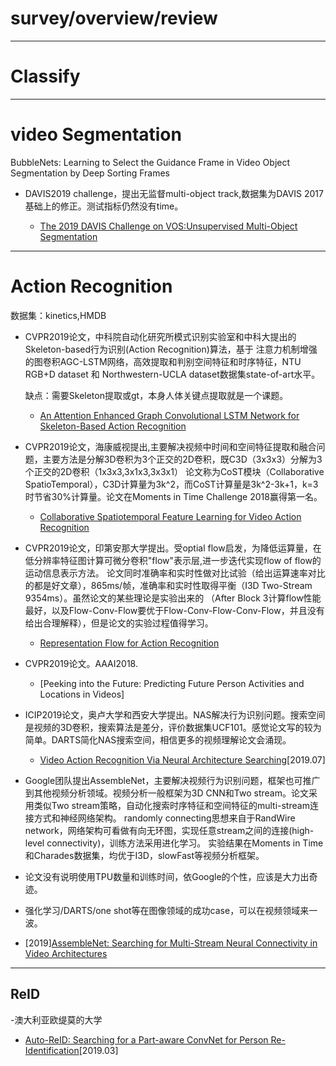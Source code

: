 # survey/overview/review
---
# Classify

---
# video Segmentation

BubbleNets: Learning to Select the Guidance Frame in Video Object Segmentation by Deep Sorting Frames


- DAVIS2019 challenge，提出无监督multi-object track,数据集为DAVIS 2017基础上的修正。测试指标仍然没有time。

  - [The 2019 DAVIS Challenge on VOS:Unsupervised Multi-Object Segmentation](https://arxiv.org/pdf/1905.00737.pdf)

---
# Action Recognition
数据集：kinetics,HMDB
- CVPR2019论文，中科院自动化研究所模式识别实验室和中科大提出的Skeleton-based行为识别(Action Recognition)算法，基于
注意力机制增强的图卷积AGC-LSTM网络，高效提取和判别空间特征和时序特征，NTU RGB+D dataset 和 
Northwestern-UCLA dataset数据集state-of-art水平。

  缺点：需要Skeleton提取或gt，本身人体关键点提取就是一个课题。

  - [An Attention Enhanced Graph Convolutional LSTM Network for Skeleton-Based Action Recognition](https://arxiv.org/pdf/1902.09130.pdf)


- CVPR2019论文，海康威视提出,主要解决视频中时间和空间特征提取和融合问题，主要方法是分解3D卷积为3个正交的2D卷积，既C3D（3x3x3）分解为3个正交的2D卷积（1x3x3,3x1x3,3x3x1）
论文称为CoST模块（Collaborative SpatioTemporal），C3D计算量为3k^2，而CoST计算量是3k^2-3k+1，k=3时节省30%计算量。论文在Moments in Time Challenge 2018赢得第一名。

  - [Collaborative Spatiotemporal Feature Learning for Video Action Recognition](https://arxiv.org/pdf/1903.01197.pdf)

- CVPR2019论文，印第安那大学提出。受optial flow启发，为降低运算量，在低分辨率特征图计算可微分卷积"flow"表示层,进一步迭代实现flow of flow的运动信息表示方法。
论文同时准确率和实时性做对比试验（给出运算速率对比的都是好文章），865ms/帧，准确率和实时性取得平衡（I3D Two-Stream 9354ms）。虽然论文的某些理论是实验出来的
（After Block 3计算flow性能最好，以及Flow-Conv-Flow要优于Flow-Conv-Flow-Conv-Flow，并且没有给出合理解释），但是论文的实验过程值得学习。

  - [Representation Flow for Action Recognition](https://arxiv.org/pdf/1810.01455.pdf)

- CVPR2019论文。AAAI2018.
  - [Peeking into the Future: Predicting Future Person Activities and Locations in Videos]

- ICIP2019论文，奥卢大学和西安大学提出。NAS解决行为识别问题。搜索空间是视频的3D卷积，搜索算法是差分，评价数据集UCF101。感觉论文写的较为简单。DARTS简化NAS搜索空间，相信更多的视频理解论文会涌现。

  - [Video Action Recognition Via Neural Architecture Searching](https://arxiv.org/pdf/1907.04632.pdf)[2019.07]

- Google团队提出AssembleNet，主要解决视频行为识别问题，框架也可推广到其他视频分析领域。视频分析一般框架为3D CNN和Two stream。论文采用类似Two stream策略，自动化搜索时序特征和空间特征的multi-stream连接方式和神经网络架构。
randomly connecting思想来自于RandWire network，网络架构可看做有向无环图，实现任意stream之间的连接(high-level connectivity)，训练方法采用进化学习。
实验结果在Moments in Time和Charades数据集，均优于I3D，slowFast等视频分析框架。
 - 论文没有说明使用TPU数量和训练时间，依Google的个性，应该是大力出奇迹。
 - 强化学习/DARTS/one shot等在图像领域的成功case，可以在视频领域来一波。
 - [2019][AssembleNet: Searching for Multi-Stream Neural Connectivity in Video Architectures](https://arxiv.org/pdf/1905.13209.pdf)

---

## ReID

-澳大利亚欧缇莫的大学

  - [Auto-ReID: Searching for a Part-aware ConvNet for Person Re-Identification](https://arxiv.org/pdf/1903.09776.pdf)[2019.03]



